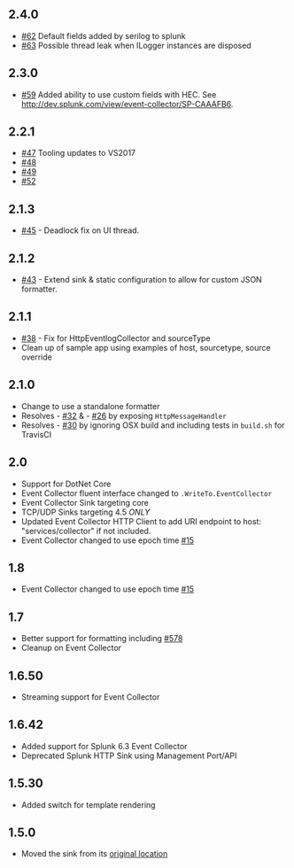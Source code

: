 ## 2.4.0
- [#62](https://github.com/serilog/serilog-sinks-splunk/issues/62) Default fields added by serilog to splunk
- [#63](https://github.com/serilog/serilog-sinks-splunk/issues/63) Possible thread leak when ILogger instances are disposed

## 2.3.0
- [#59](https://github.com/serilog/serilog-sinks-splunk/issues/59) Added ability to use custom fields with HEC.  See http://dev.splunk.com/view/event-collector/SP-CAAAFB6.

## 2.2.1
- [#47](https://github.com/serilog/serilog-sinks-splunk/issues/47) Tooling updates to VS2017
- [#48](https://github.com/serilog/serilog-sinks-splunk/issues/48)
- [#49](https://github.com/serilog/serilog-sinks-splunk/issues/49)
- [#52](https://github.com/serilog/serilog-sinks-splunk/issues/52)

## 2.1.3
- [#45](https://github.com/serilog/serilog-sinks-splunk/issues/45) - Deadlock fix on UI thread.

## 2.1.2
- [#43](https://github.com/serilog/serilog-sinks-splunk/issues/43) - Extend sink & static configuration to allow for custom JSON formatter.

## 2.1.1
- [#38](https://github.com/serilog/serilog-sinks-splunk/issues/38) - Fix for HttpEventlogCollector and sourceType
- Clean up of sample app using examples of host, sourcetype, source override

## 2.1.0

* Change to use a standalone formatter
* Resolves - [#32](https://github.com/serilog/serilog-sinks-splunk/issues/32) & - [#26](https://github.com/serilog/serilog-sinks-splunk/issues/26) by exposing `HttpMessageHandler`
* Resolves - [#30](https://github.com/serilog/serilog-sinks-splunk/issues/30) by ignoring OSX build and including tests in `build.sh` for TravisCI

## 2.0
 - Support for DotNet Core
 - Event Collector fluent interface changed to `.WriteTo.EventCollector`
 - Event Collector Sink targeting core
 - TCP/UDP Sinks targeting 4.5 *ONLY*
 - Updated Event Collector HTTP Client to add URI endpoint to host: "services/collector" if not included.
 - Event Collector changed to use epoch time [#15](https://github.com/serilog/serilog-sinks-splunk/pull/15)

## 1.8
 - Event Collector changed to use epoch time [#15](https://github.com/serilog/serilog-sinks-splunk/pull/15)

## 1.7
 - Better support for formatting including [#578](https://github.com/serilog/serilog/issues/578)
 - Cleanup on Event Collector

## 1.6.50
 - Streaming support for Event Collector
 
## 1.6.42
 - Added support for Splunk 6.3 Event Collector
 - Deprecated Splunk HTTP Sink using Management Port/API

## 1.5.30
 - Added switch for template rendering
 
## 1.5.0
 - Moved the sink from its [original location](https://github.com/serilog/serilog)
